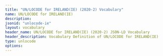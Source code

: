 ```yaml
---
title: "UN/LOCODE for IRELAND(IE) (2020-2) Vocabulary"
name: UN/LOCODE for IRELAND(IE) 
description: 
jsonid: "unlocode-ie"
layout: vocabulary
header_name: UN/LOCODE for IRELAND(IE) (2020-2) JSON-LD Vocabulary
header_description: Vocabulary Definition of UN/LOCODE for IRELAND(IE) (2020-2) semantics in HTML format. JSON-LD format is available at [unlocode-ie.jsonld](/vocabulary/unlocode-ie.jsonld)
type: unlocode
options:
---
```

